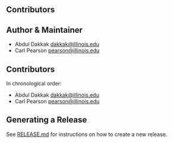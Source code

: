Contributors
------------

## Author & Maintainer

* Abdul Dakkak <dakkak@illinois.edu>
* Carl Pearson <pearson@illinois.edu>

## Contributors

In chronological order:

* Abdul Dakkak <dakkak@illinois.edu>
* Carl Pearson <pearson@illinois.edu>

## Generating a Release

See [RELEASE.md](RELEASE.md) for instructions on how to create a new release.